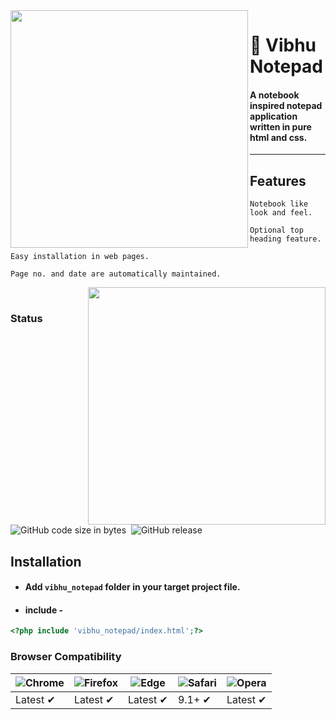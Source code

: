 <img align="left" src="https://github.com/vivekverma007/Vibhu_notepad/blob/master/preview/Preview1.PNG" width="380" /> 

<p><h1 align="left top">📄 Vibhu Notepad</h1></p>

<h4>A notebook inspired notepad application written in pure html and css.</h4>

___

## Features

`Notebook like look and feel.`
    
`Optional top heading feature.`
  
`Easy installation in web pages.`
  
`Page no. and date are automatically maintained.`
    


<img align="right" src="https://github.com/vivekverma007/Vibhu_notepad/blob/master/preview/Preview2.gif" width="380" /> 

​​​​​
### Status
![GitHub code size in bytes](https://img.shields.io/github/repo-size/vivekverma007/Vibhu_notepad.svg?color=orange)  ​​​​​ ![GitHub release](https://img.shields.io/badge/Release-v.1.0Stable-darklime.svg?style=flat)





## Installation
* #### Add `vibhu_notepad` folder in your target project file.
* #### include -

```php
<?php include 'vibhu_notepad/index.html';?>
```



### Browser Compatibility
![Chrome](https://raw.github.com/alrra/browser-logos/master/src/chrome/chrome_48x48.png) | ![Firefox](https://raw.github.com/alrra/browser-logos/master/src/firefox/firefox_48x48.png) | ![Edge](https://raw.github.com/alrra/browser-logos/master/src/edge/edge_48x48.png) | ![Safari](https://raw.github.com/alrra/browser-logos/master/src/safari/safari_48x48.png) | ![Opera](https://raw.github.com/alrra/browser-logos/master/src/opera/opera_48x48.png)
--- | --- | --- | --- | --- |
Latest ✔ | Latest ✔ | Latest ✔ | 9.1+ ✔ | Latest ✔ |
